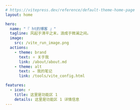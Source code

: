 ```yaml
---
# https://vitepress.dev/reference/default-theme-home-page
layout: home

hero:
  name: "『 ht的博客 』"
  tagline: 风起于清平之末，浪成于微澜之间。
  image:
    src: /vite_run_image.png
  actions:
    - theme: brand
      text: ⭐ 关于我
      link: /about/about.md
    - theme: alt
      text: ✏ 我的笔记
      link: /tools/vite_config.html

features:
  - icon: ⚡️
    title: 这里是功能区 1
    details: 这里是功能区 1 详情信息
---
```


